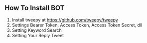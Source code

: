How To Install BOT
--
1. Install tweepy at https://github.com/tweepy/tweepy
2. Settings Bearer Token, Access Token, Access Token Secret, dll
3. Setting Keyword Search
4. Setting Your Reply Tweet
